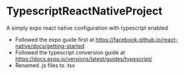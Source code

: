# TypescriptReactNativeProject
A simply expo react native configuration with typescript enabled

- Followed the expo guide first at https://facebook.github.io/react-native/docs/getting-started
- Followed the typescript conversion guide at https://docs.expo.io/versions/latest/guides/typescript/
- Renamed .js files to .tsx
